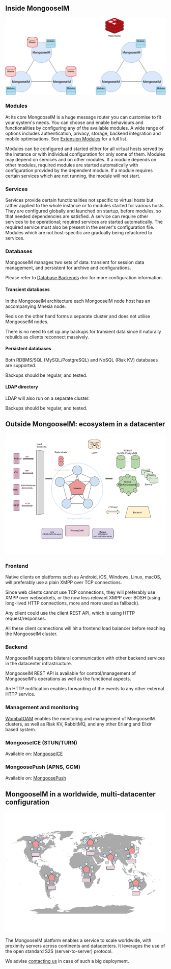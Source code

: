 ## Inside MongooseIM

![Inside MongooseIM](Inside_MongooseIM.png)

### Modules

At its core MongooseIM is a huge message router you can customise to fit your system's needs.
You can choose and enable behaviours and functionalities by configuring any of the available modules.
A wide range of options includes authentication, privacy, storage, backend integration and mobile optimisations.
See [Extension Modules](../configuration/Modules.md) for a full list.

Modules can be configured and started either for all virtual hosts served by the instance or with individual configuration for only some of them.
Modules may depend on services and on other modules.
If a module depends on other modules, required modules are started automatically with configuration provided by the dependent module.
If a module requires certain services which are not running, the module will not start.

### Services

Services provide certain functionalities not specific to virtual hosts but rather applied to the whole instance or to modules started for various hosts.
They are configured globally and launched on startup, before modules, so that needed dependencies are satisfied.
A service can require other services to be operational; required services are started automatically.
The required service must also be present in the server's configuration file.
Modules which are not host-specific are gradually being refactored to services.

### Databases

MongooseIM manages two sets of data: transient for session data management, and persistent for archive and configurations.

Please refer to [Database Backends](../configuration/database-backends-configuration.md) doc for more configuration information.

#### Transient databases

In the MongooseIM architecture each MongooseIM node host has an accompanying Mnesia node.

Redis on the other hand forms a separate cluster and does not utilise MongooseIM nodes.

There is no need to set up any backups for transient data since it naturally rebuilds as clients reconnect massively.

#### Persistent databases

Both RDBMS/SQL (MySQL/PostgreSQL) and NoSQL (Riak KV) databases are supported.

Backups should be regular, and tested.

#### LDAP directory

LDAP will also run on a separate cluster.

Backups should be regular, and tested.

## Outside MongooseIM: ecosystem in a datacenter

![MongooseIM high-level architecture](high-level_architecture.png)

### Frontend

Native clients on platforms such as Android, iOS, Windows, Linux, macOS, will preferably use a plain XMPP over TCP connections.

Since web clients cannot use TCP connections, they will preferably use XMPP over websockets, or the now less relevant XMPP over BOSH (using long-lived HTTP connections, more and more used as fallback).

Any client could use the client REST API, which is using HTTP request/responses.

All these client connections will hit a frontend load balancer before reaching the MongooseIM cluster.

### Backend

MongooseIM supports bilateral communication with other backend services in the datacenter infrastructure.

MongooseIM REST API is available for control/management of MongooseIM's operations as well as the functional aspects.

An HTTP notification enables forwarding of the events to any other external HTTP service.

### Management and monitoring

[WombatOAM](https://www.erlang-solutions.com/capabilities/wombatoam/) enables the monitoring and management of MongooseIM clusters, as well as Riak KV, RabbitMQ, and any other Erlang and Elixir based system.

### MongooseICE (STUN/TURN)

Available on: [MongooseICE](https://github.com/esl/MongooseICE/)

### MongoosePush (APNS, GCM)

Available on: [MongoosePush](https://github.com/esl/MongoosePush)

## MongooseIM in a worldwide, multi-datacenter configuration

![MongooseIM worldwide architecture](worldwide_architecture.png)

The MongooseIM platform enables a service to scale worldwide, with proximity servers across continents and datacenters. It leverages the use of the open standard S2S (server-to-server) protocol.

We advise [contacting us](https://www.erlang-solutions.com/contact.html) in case of such a big deployment.

